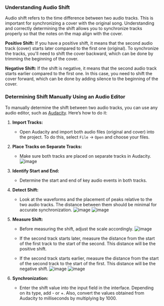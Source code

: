 ### Understanding Audio Shift

Audio shift refers to the time difference between two audio tracks. This is important for synchronizing a cover with the original song. Understanding and correctly determining the shift allows you to synchronize tracks properly so that the notes on the map align with the cover.

**Positive Shift:** If you have a positive shift, it means that the second audio track (cover) starts later compared to the first one (original). To synchronize the tracks, you'll need to shift the cover backward, which can be done by trimming the beginning of the cover.

**Negative Shift:** If the shift is negative, it means that the second audio track starts earlier compared to the first one. In this case, you need to shift the cover forward, which can be done by adding silence to the beginning of the cover.

### Determining Shift Manually Using an Audio Editor

To manually determine the shift between two audio tracks, you can use any audio editor, such as [Audacity](https://github.com/audacity/audacity). Here’s how to do it:

1. **Import Tracks:**
   - Open Audacity and import both audio files (original and cover) into the project. To do this, select `File` -> `Open` and choose your files.

2. **Place Tracks on Separate Tracks:**
   - Make sure both tracks are placed on separate tracks in Audacity.
   ![image](https://github.com/user-attachments/assets/7225b73e-f01a-4054-9e0d-5c454f58d097)

3. **Identify Start and End:**
   - Determine the start and end of key audio events in both tracks.

4. **Detect Shift:**
   - Look at the waveforms and the placement of peaks relative to the two audio tracks. The distance between them should be minimal for accurate synchronization.
   ![image](https://github.com/user-attachments/assets/5db99bca-0fac-4fa8-a6a4-2756d7680a74)
   ![image](https://github.com/user-attachments/assets/385229c9-4a54-42bf-960b-f8900433094f)

5. **Measure Shift:**
   - Before measuring the shift, adjust the scale accordingly.
   ![image](https://github.com/user-attachments/assets/f3cc91a2-77d4-48bb-a6ca-85df748e1209)

   - If the second track starts later, measure the distance from the start of the first track to the start of the second. This distance will be the positive shift.
   - If the second track starts earlier, measure the distance from the start of the second track to the start of the first. This distance will be the negative shift.
   ![image](https://github.com/user-attachments/assets/0460f2db-5d5c-4111-994c-061ca5328ccd)
   ![image](https://github.com/user-attachments/assets/72a35333-69d3-48d6-b3c6-d57227778a1c)

6. **Synchronization:**
   - Enter the shift value into the input field in the interface. Depending on its type, add - or +. Also, convert the values obtained from Audacity to milliseconds by multiplying by 1000.
